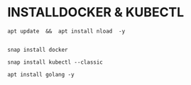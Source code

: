 #   INSTALLDOCKER   &  KUBECTL



```
apt update  &&  apt install nload  -y
```

```

snap install docker

```


```
snap install kubectl --classic

```



```
apt install golang -y

```
